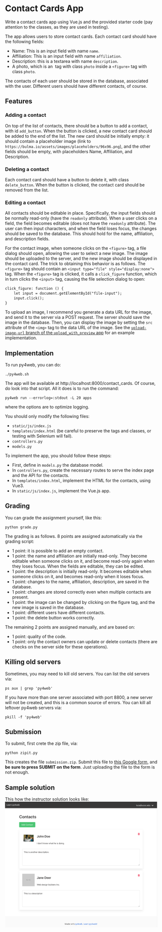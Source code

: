 # Contact Cards App

Write a contact cards app using Vue.js and the provided starter code
(pay attention to the classes, as they 
are used in testing).

The app allows users to store contact cards. 
Each contact card should have the following fields:
- Name: This is an input field with name `name`.
- Affiliation: This is an input field with name `affiliation`.
- Description: this is a textarea with name `description`.
- A photo, which is an <img> tag with class `photo` inside a `<figure>` tag with class `photo`. 

The contacts of each user should be stored in the database, associated with the user.
Different users should have different contacts, of course. 

## Features

### Adding a contact

On top of the list of contacts, there should be a button to add a contact, with id `add_button`. 
When the button is clicked, a new contact card should be added to the end of the list. 
The new card should be initially empty: it should contain a placeholder image (link to `https://bulma.io/assets/images/placeholders/96x96.png`), and the other fields should be empty, with placeholders Name, Affiliation, and Description.

### Deleting a contact

Each contact card should have a button to delete it, with class `delete_button`. 
When the button is clicked, the contact card should be removed from the list.

### Editing a contact

All contacts should be editable in place.  Specifically, the input fields should be normally read-only (have the `readonly` attribute). 
When a user clicks on a field, the field becomes editable  (does not have the `readonly` attribute).  The user can then input characters, and when the field loses focus, the changes should be saved to the database.  This should hold for the name, affiliation, and description fields.

For the contact image, when someone clicks on the `<figure>` tag, a file dialog should open, allowing the user to select a new image.  The image should be uploaded to the server, and the new image should be displayed in the contact card.
The trick to obtaining this behavior is as follows. The `<figure>` tag should contain an `<input type="file" style="display:none">` tag.  When the `<figure>` tag is clicked, it calls a `click_figure` function, which in turn clicks the `<input>` tag, causing the file selection dialog to open:

    click_figure: function () {
        let input = document.getElementById("file-input");
        input.click();
    }

To upload an image, I recommend you generate a data URL for the image, and send it to the server via a POST request.  The server should save the image in the database.  Then, you can display the image by setting the `src` attribute of the `<img>` tag to the data URL of the image.  See the [`upload-image-url` branch of the `upload_with_preview` app](https://github.com/learn-py4web/upload_with_preview/tree/upload-image-url) for an example implementation. 


## Implementation

To run py4web, you can do: 

    ./py4web.sh

The app will be available at http://localhost:8000/contact_cards.
Of course, do look into that script.  All it does is to run the command: 

    py4web run --errorlog=:stdout -L 20 apps

where the options are to optimize logging. 

You should only modify the following files:
- `static/js/index.js`
- `templates/index.html` (be careful to preserve the tags and classes, or testing with Selenium will fail).
- `controllers.py`
- `models.py`

To implement the app, you should follow these steps:
- First, define in `models.py` the database model. 
- In `controllers.py`, create the necessary routes to serve the index page and the API for the contacts.
- In `templates/index.html`, implement the HTML for the contacts, using Vue3. 
- In `static/js/index.js`, implement the Vue.js app.

## Grading

You can grade the assignment yourself, like this: 

    python grade.py

The grading is as follows.  8 points are assigned automatically via the grading script: 

- 1 point: it is possible to add an empty contact.
- 1 point: the name and affiliation are initially read-only. They become editable when someone clicks on it, and become read-only again when they loses focus. When the fields are editable, they can be edited. 
- 1 point: the description is initially read-only. It becomes editable when someone clicks on it, and becomes read-only when it loses focus.
- 1 point: changes to the name, affiliation, description, are saved in the database.
- 1 point: changes are stored correctly even when multiple contacts are present. 
- 1 point: the image can be changed by clicking on the figure tag, and the new image is saved in the database.
- 1 point: different users have different contacts. 
- 1 point: the delete button works correctly.

The remaining 2 points are assigned manually, and are based on: 

- 1 point: quality of the code. 
- 1 point: only the contact owners can update or delete contacts (there are checks on the server side for these operations).

## Killing old servers

Sometimes, you may need to kill old servers.  You can list the old servers via: 

    ps aux | grep 'py4web'

If you have more than one server associated with port 8800, a new server 
will not be created, and this is a common source of errors.  You can kill 
all leftover py4web servers via:

    pkill -f 'py4web'

## Submission

To submit, first crete the zip file, via: 

    python zipit.py

This creates the file `submission.zip`.  Submit this file to [this Google form](https://docs.google.com/forms/d/e/1FAIpQLSdtEEJeI4DxAUTEpx6Okt9ugNwx-domwRV0f3B8odtXnPHLiA/viewform?usp=sf_link), and **be sure to press SUBMIT on the form**.  Just uploading the file to the form is not enough. 

## Sample solution

This how the instructor solution looks like: 
![Sample solution](sample_solution.png)
